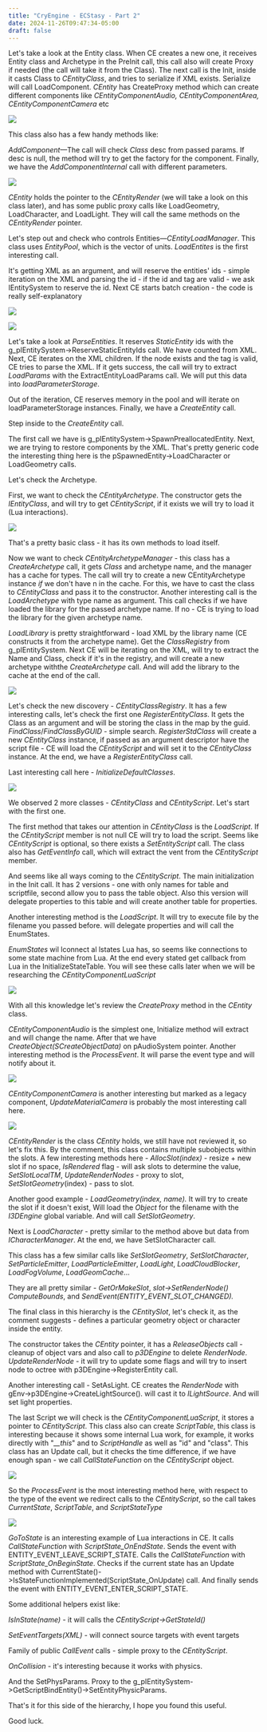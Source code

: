 ```yaml
---
title: "CryEngine - ECStasy - Part 2"
date: 2024-11-26T09:47:34-05:00
draft: false
---
```


Let's take a look at the Entity class. When CE creates a new one, it receives Entity class and Archetype in the PreInit call, this call also will create Proxy if needed (the call will take it from the Class). The next call is the Init, inside it casts Class to *CEntityClass*, and tries to serialize if XML exists. Serialize will call LoadComponent. *CEntity* has CreateProxy method which can create different components like *CEntityComponentAudio, CEntityComponentArea, CEntityComponentCamera* etc


![](/img/november-ce/01.jpg)

This class also has a few handy methods like:

*AddComponent*—The call will check *Class* desc from passed params. If desc is null, the method will try to get the factory for the component. Finally, we have the *AddComponentInternal* call with different parameters.

![](/img/november-ce/02.jpg)

*CEntity* holds the pointer to the *CEntityRender* (we will take a look on this class later), and has some public proxy calls like LoadGeometry, LoadCharacter, and LoadLight. They will call the same methods on the *CEntityRender* pointer.

Let's step out and check who controls Entities—*CEntityLoadManager*. This class uses *EntityPool*, which is the vector of units. *LoadEntites* is the first interesting call. 

It's getting XML as an argument, and will reserve the entities' ids - simple iteration on the XML and parsing the id - if the id and tag are valid - we ask IEntitySystem to reserve the id. Next CE starts batch creation - the code is really self-explanatory

![](/img/november-ce/03.jpg)

![](/img/november-ce/04.jpg)

Let's take a look at *ParseEntities*. It reserves *StaticEntity* ids with the g_pIEntitySystem->ReserveStaticEntityIds call. We have counted from XML. Next, CE iterates on the XML children. If the node exists and the tag is valid, CE tries to parse the XML. If it gets success, the call will try to extract *LoadParams* with the ExtractEntityLoadParams call. We will put this data into *loadParameterStorage*.

Out of the iteration, CE reserves memory in the pool and will iterate on loadParameterStorage instances. Finally, we have a *CreateEntity* call.

Step inside to the *CreateEntity* call. 

The first call we have is g_pIEntitySystem->SpawnPreallocatedEntity. Next, we are trying to restore components by the XML. That's pretty generic code the interesting thing here is the pSpawnedEntity->LoadCharacter or LoadGeometry calls.

Let's check the Archetype.

First, we want to check the *CEntityArchetype*. The constructor gets the *IEntityClass*, and will try to get *CEntityScript*, if it exists we will try to load it (Lua interactions).

![](/img/november-ce/05.jpg)

That's a pretty basic class  - it has its own methods to load itself.

Now we want to check *CEntityArchetypeManager* - this class has a *CreateArchetype* call, it gets *Class* and archetype name, and the manager has a cache for types. The call will try to create a new CEntityArchetype instance *if* we don't have n in the cache. For this, we have to cast the class to *CEntityClass* and pass it to the constructor. Another interesting call is the *LoadArchetype* with type name as argument. This call checks if we have loaded the library for the passed archetype name. If no - CE is trying to load the library for the given archetype name.

*LoadLibrary* is pretty straightforward - load XML by the library name (CE constructs it from the archetype name). Get the *СlassRegistry* from g_pIEntitySystem. Next CE will be iterating on the XML, will try to extract the Name and Class, check if it's in the registry, and will create a new archetype withthe  *CreateArchetype* call. And will add the library to the cache at the end of the call.

![](/img/november-ce/06.jpg)

Let's check the new discovery - *CEntityClassRegistry*. It has a few interesting calls, let's check the first one *RegisterEntityClass*. It gets the Class as an argument and will be storing the class in the map by the guid. *FindClass*/*FindClassByGUID* - simple search. *RegisterStdClass* will create a new *CEntityClass* instance, if passed as an argument descriptor have the script file - CE will load the *CEntityScript* and will set it to the *CEntityClass* instance. At the end, we have a *RegisterEntityClass* call.

Last interesting call here - *InitializeDefaultClasses*. 

![](/img/november-ce/07.jpg)

We observed 2 more classes - *CEntityClass* and *CEntityScript*. Let's start with the first one.

The first method that takes our attention in *CEntityClass* is the *LoadScript*. If the *CEntityScript* member is not null CE will try to load the script. Seems like *CEntityScript* is optional, so there exists a *SetEntityScript* call. The class also has *GetEventInfo* call, which will extract the vent from the *CEntityScript* member.

And seems like all ways coming to the *CEntityScript*. The main initialization in the Init call. It has 2 versions - one with only names for table and scriptfile, second allow you to pass the table object. Also this version will delegate properties to this table and will create another table for properties. 

Another interesting method is the *LoadScript*. It will try to execute file by the filename you passed before. will delegate properties and will call the EnumStates.

*EnumStates* wil lconnect al lstates Lua has, so seems like connections to some state machine from Lua. At the end every stated get callback from Lua in the InitializeStateTable. You will see these calls later when we will be researching the *CEntityComponentLuaScript*

![](/img/november-ce/08.jpg)

With all this knowledge let's review the *CreateProxy* method in the *CEntity* class.

*CEntityComponentAudio* is the simplest one, Initialize method will extract and will change the name. After that we have *CreateObject(SCreateObjectData)* on pAudioSystem pointer. Another interesting method is the *ProcessEvent*. It will parse the event type and will notify about it.

![](/img/november-ce/09.jpg)

*CEntityComponentCamera* is another interesting but marked as a legacy component, *UpdateMaterialCamera* is probably the most interesting call here.

![](/img/november-ce/10.jpg)

*CEntityRender* is the class *CEntity* holds, we still have not reviewed it, so let's fix this. By the comment, this class contains multiple subobjects within the slots. A few interesting methods here - *AllocSlot(index)* - resize + new slot if no space, *IsRendered* flag - will ask slots to determine the value, *SetSlotLocalTM*, *UpdateRenderNodes* - proxy to slot, *SetSlotGeometry*(index) - pass to slot.

Another good example - *LoadGeometry(index, name).* It will try to create the slot if it doesn't exist, Will load the *Object* for the filename with the *I3DEngine* global variable. And will call *SetSlotGeometry*.

Next is *LoadCharacter* - pretty similar to the method above but data from *ICharacterManager*. At the end, we have SetSlotCharacter call.

This class has a few similar calls like *SetSlotGeometry*, *SetSlotCharacter*, *SetParticleEmitter*, *LoadParticleEmitter*, *LoadLight*, *LoadCloudBlocker*, *LoadFogVolume*, *LoadGeomCache*... 

They are all pretty similar - *GetOrMakeSlot*, *slot->SetRenderNode()* *ComputeBounds*, and *SendEvent(ENTITY_EVENT_SLOT_CHANGED).*

The final class in this hierarchy is the *CEntitySlot*, let's check it, as the comment suggests - defines a particular geometry object or character inside the entity. 

The constructor takes the *CEntity* pointer, it has a *ReleaseObjects* call - cleanup of object vars and also call to *p3DEngine* to delete *RenderNode*. *UpdateRenderNode* - it will try to update some flags and will try to insert node to octree with p3DEngine->RegisterEntity call. 

Another interesting call - SetAsLight. CE creates the *RenderNode* with gEnv->p3DEngine->CreateLightSource(). will cast it to *ILightSource*. And will set light properties.

The last Script we will check is the *CEntityComponentLuaScript*, it stores a pointer to *CEntityScript*. This class also can create *ScriptTable*, this class is interesting because it shows some internal Lua work, for example, it works directly with "*__this*" and to *ScriptHandle* as well as "id" and "class". This class has an Update call, but it checks the time difference, if we have enough span - we call *CallStateFunction* on the *CEntityScript* object.

![](/img/november-ce/11.jpg)

So the *ProcessEvent* is the most interesting method here, with respect to the type of the event we redirect calls to the *CEntityScript*, so the call takes *CurrentState*, *ScriptTable*, and *ScriptStateType*

![](/img/november-ce/11.jpg)

*GoToState* is an interesting example of Lua interactions in CE. It calls *CallStateFunction* with *ScriptState_OnEndState*. Sends the event with ENTITY_EVENT_LEAVE_SCRIPT_STATE. Calls the *CallStateFunction* with *ScriptState_OnBeginState*. Checks if the current state has an Update method with CurrentState()->IsStateFunctionImplemented(ScriptState_OnUpdate) call. And finally sends the event with ENTITY_EVENT_ENTER_SCRIPT_STATE.

Some additional helpers exist like: 

*IsInState(name)* - it will calls the *CEntityScript->GetStateId()*

*SetEventTargets(XML)* - will connect source targets with event targets

Family of public *CallEvent* calls - simple proxy to the *CEntityScript*.

*OnCollision* - it's interesting because it works with physics.

And the SetPhysParams. Proxy to the g_pIEntitySystem->GetScriptBindEntity()->SetEntityPhysicParams.



That's it for this side of the hierarchy, I hope you found this useful.

Good luck.
